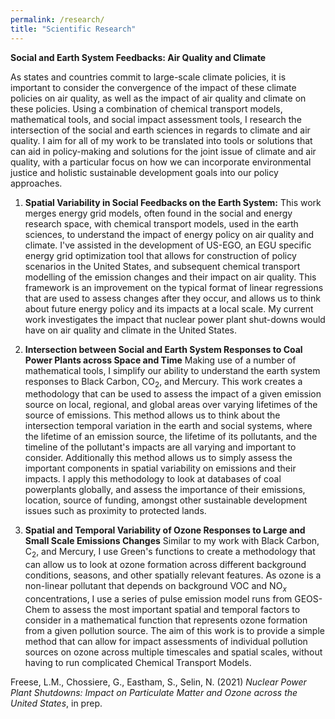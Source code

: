 ```yaml
---
permalink: /research/
title: "Scientific Research"
---
```

**Social and Earth System Feedbacks: Air Quality and Climate** 

As states and countries commit to large-scale climate policies, it is important to consider the convergence of the impact of these climate policies on air quality, as well as the impact of air quality and climate on these policies. Using a combination of chemical transport models, mathematical tools, and social impact assessment tools, I research the intersection of the social and earth sciences in regards to climate and air quality. I aim for all of my work to be translated into tools or solutions that can aid in policy-making and solutions for the joint issue of climate and air quality, with a particular focus on how we can incorporate environmental justice and holistic sustainable development goals into our policy approaches. 

1. **Spatial Variability in Social Feedbacks on the Earth System:** 
This work merges energy grid models, often found in the social and energy research space, with chemical transport models, used in the earth sciences, to understand the impact of energy policy on air quality and climate. I've assisted in the development of US-EGO, an EGU specific energy grid optimization tool that allows for construction of policy scenarios in the United States, and subsequent chemical transport modelling of the emission changes and their impact on air quality. This framework is an improvement on the typical format of linear regressions that are used to assess changes after they occur, and allows us to think about future energy policy and its impacts at a local scale. My current work investigates the impact that nuclear power plant shut-downs would have on air quality and climate in the United States.

2. **Intersection between Social and Earth System Responses to Coal Power Plants across Space and Time**
Making use of a number of mathematical tools, I simplify our ability to understand the earth system responses to Black Carbon, CO$_2$, and Mercury. This work creates a methodology that can be used to assess the impact of a given emission source on local, regional, and global areas over varying lifetimes of the source of emissions. This method allows us to think about the intersection temporal variation in the earth and social systems, where the lifetime of an emission source, the lifetime of its pollutants, and the timeline of the pollutant's impacts are all varying and important to consider. Additionally this method allows us to simply assess the important components in spatial variability on emissions and their impacts. I apply this methodology to look at databases of coal powerplants globally, and assess the importance of their emissions, location, source of funding, amongst other sustainable development issues such as proximity to protected lands. 

3. **Spatial and Temporal Variability of Ozone Responses to Large and Small Scale Emissions Changes**
Similar to my work with  Black Carbon, C$_2$, and Mercury, I use Green's functions to create a methodology that can allow us to look at ozone formation across different background conditions, seasons, and other spatially relevant features. As ozone is a non-linear pollutant that depends on background VOC and NO$_x$ concentrations, I use a series of pulse emission model runs from GEOS-Chem to assess the most important spatial and temporal factors to consider in a mathematical function that represents ozone formation from a given pollution source. The aim of this work is to provide a simple method that can allow for impact assessments of individual pollution sources on ozone across multiple timescales and spatial scales, without having to run complicated Chemical Transport Models. 



Freese, L.M., Chossiere, G., Eastham, S., Selin, N. (2021) *Nuclear Power Plant Shutdowns: Impact on Particulate Matter and Ozone across the United States*, in prep.